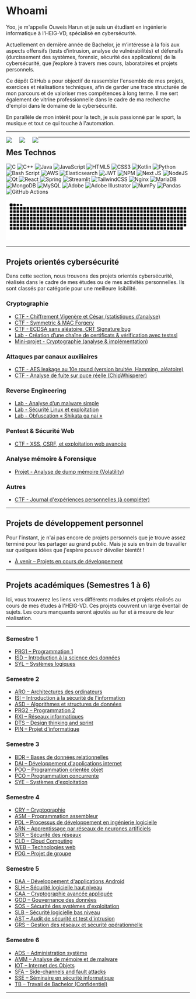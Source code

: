 
# Whoami

Yoo, je m'appelle Ouweis Harun et je suis un étudiant en ingénierie informatique à l'HEIG-VD, spécialisé en cybersécurité.

Actuellement en dernière année de Bachelor, je m’intéresse à la fois aux aspects offensifs (tests d’intrusion, analyse de vulnérabilités) et défensifs (durcissement des systèmes, forensic, sécurité des applications) de la cybersécurité, que j’explore à travers mes cours, laboratoires et projets personnels.

Ce dépôt GitHub a pour objectif de rassembler l'ensemble de mes projets, exercices et réalisations techniques, afin de garder une trace structurée de mon parcours et de valoriser mes compétences à long terme. Il me sert également de vitrine professionnelle dans le cadre de ma recherche d'emploi dans le domaine de la cybersécurité.

En parallèle de mon intérêt pour la tech, je suis passionné par le sport, la musique et tout ce qui touche à l'automation.

---

<p align="center">
  <span style="float:left; margin-right: 20px;">
    <picture>
      <source media="(prefers-color-scheme: dark)" srcset="https://novatorem-pv.vercel.app/api/spotify?background_color=0d1117&border_color=ffffff" />
      <source media="(prefers-color-scheme: light)" srcset="https://novatorem-pv.vercel.app/api/spotify?background_color=ffffff&border_color=000000" />
      <img src="https://novatorem-pv.vercel.app/api/spotify?background_color=ffffff&border_color=000000" height="160" />
    </picture>
  </span>

  <span style="float:left; margin-right: 20px;">
    <picture>
      <source media="(prefers-color-scheme: dark)" srcset="https://github-readme-stats.vercel.app/api?username=Tobi2o&theme=vue-dark&hide_border=false&include_all_commits=true&count_private=true&v=2" />
      <source media="(prefers-color-scheme: light)" srcset="https://github-readme-stats.vercel.app/api?username=Tobi2o&theme=vue&hide_border=false&include_all_commits=true&count_private=true&v=2" />
      <img src="https://github-readme-stats.vercel.app/api?username=Tobi2o&theme=vue&hide_border=false&include_all_commits=true&count_private=true&v=2" height="160" />
    </picture>
  </span>

  <span style="float:left;">
    <picture>
      <source media="(prefers-color-scheme: dark)" srcset="https://github-readme-stats.vercel.app/api/top-langs/?username=Tobi2o&theme=vue-dark&hide_border=false&include_all_commits=true&count_private=true&layout=compact&v=2" />
      <source media="(prefers-color-scheme: light)" srcset="https://github-readme-stats.vercel.app/api/top-langs/?username=Tobi2o&theme=vue&hide_border=false&include_all_commits=true&count_private=true&layout=compact&v=2" />
      <img src="https://github-readme-stats.vercel.app/api/top-langs/?username=Tobi2o&theme=vue&hide_border=false&include_all_commits=true&count_private=true&layout=compact&v=2" height="160" />
    </picture>
  </span>
</p>

---

## Mes Technos

![C](https://img.shields.io/badge/c-%2300599C.svg?style=for-the-badge&logo=c&logoColor=white) ![C++](https://img.shields.io/badge/c++-%2300599C.svg?style=for-the-badge&logo=c%2B%2B&logoColor=white) ![Java](https://img.shields.io/badge/java-%23ED8B00.svg?style=for-the-badge&logo=openjdk&logoColor=white) ![JavaScript](https://img.shields.io/badge/javascript-%23323330.svg?style=for-the-badge&logo=javascript&logoColor=%23F7DF1E) ![HTML5](https://img.shields.io/badge/html5-%23E34F26.svg?style=for-the-badge&logo=html5&logoColor=white) ![CSS3](https://img.shields.io/badge/css3-%231572B6.svg?style=for-the-badge&logo=css3&logoColor=white) ![Kotlin](https://img.shields.io/badge/kotlin-%237F52FF.svg?style=for-the-badge&logo=kotlin&logoColor=white) ![Python](https://img.shields.io/badge/python-3670A0?style=for-the-badge&logo=python&logoColor=ffdd54) ![Bash Script](https://img.shields.io/badge/bash_script-%23121011.svg?style=for-the-badge&logo=gnu-bash&logoColor=white) ![AWS](https://img.shields.io/badge/AWS-%23FF9900.svg?style=for-the-badge&logo=amazon-aws&logoColor=white) ![Elasticsearch](https://img.shields.io/badge/elasticsearch-%230377CC.svg?style=for-the-badge&logo=elasticsearch&logoColor=white) ![JWT](https://img.shields.io/badge/JWT-black?style=for-the-badge&logo=JSON%20web%20tokens) ![NPM](https://img.shields.io/badge/NPM-%23CB3837.svg?style=for-the-badge&logo=npm&logoColor=white) ![Next JS](https://img.shields.io/badge/Next-black?style=for-the-badge&logo=next.js&logoColor=white) ![NodeJS](https://img.shields.io/badge/node.js-6DA55F?style=for-the-badge&logo=node.js&logoColor=white) ![Qt](https://img.shields.io/badge/Qt-%23217346.svg?style=for-the-badge&logo=Qt&logoColor=white) ![React](https://img.shields.io/badge/react-%2320232a.svg?style=for-the-badge&logo=react&logoColor=%2361DAFB) ![Spring](https://img.shields.io/badge/spring-%236DB33F.svg?style=for-the-badge&logo=spring&logoColor=white) ![Streamlit](https://img.shields.io/badge/Streamlit-%23FE4B4B.svg?style=for-the-badge&logo=streamlit&logoColor=white) ![TailwindCSS](https://img.shields.io/badge/tailwindcss-%2338B2AC.svg?style=for-the-badge&logo=tailwind-css&logoColor=white) ![Nginx](https://img.shields.io/badge/nginx-%23009639.svg?style=for-the-badge&logo=nginx&logoColor=white) ![MariaDB](https://img.shields.io/badge/MariaDB-003545?style=for-the-badge&logo=mariadb&logoColor=white) ![MongoDB](https://img.shields.io/badge/MongoDB-%234ea94b.svg?style=for-the-badge&logo=mongodb&logoColor=white) ![MySQL](https://img.shields.io/badge/mysql-4479A1.svg?style=for-the-badge&logo=mysql&logoColor=white) ![Adobe](https://img.shields.io/badge/adobe-%23FF0000.svg?style=for-the-badge&logo=adobe&logoColor=white) ![Adobe Illustrator](https://img.shields.io/badge/adobe%20illustrator-%23FF9A00.svg?style=for-the-badge&logo=adobe%20illustrator&logoColor=white) ![NumPy](https://img.shields.io/badge/numpy-%23013243.svg?style=for-the-badge&logo=numpy&logoColor=white) ![Pandas](https://img.shields.io/badge/pandas-%23150458.svg?style=for-the-badge&logo=pandas&logoColor=white) ![GitHub Actions](https://img.shields.io/badge/github%20actions-%232671E5.svg?style=for-the-badge&logo=githubactions&logoColor=white)

<picture>
  <source media="(prefers-color-scheme: dark)" srcset="https://raw.githubusercontent.com/Tobi2o/Tobi2o/output/github-snake-dark.svg" />
  <source media="(prefers-color-scheme: light)" srcset="https://raw.githubusercontent.com/Tobi2o/Tobi2o/output/github-snake.svg" />
  <img alt="github-snake" src="https://raw.githubusercontent.com/Tobi2o/Tobi2o/output/github-snake.svg" />
</picture>

---

## Projets orientés cybersécurité

Dans cette section, nous trouvons des projets orientés cybersécurité, réalisés dans le cadre de mes études ou de mes activités personnelles. Ils sont classés par catégorie pour une meilleure lisibilité.

### Cryptographie

- [CTF - Chiffrement Vigenère et César (statistiques d’analyse)](#à-remplir)
- [CTF - Symmetric & MAC Forgery](#à-remplir)
- [CTF - ECDSA sans aléatoire, CRT Signature bug](#à-remplir)
- [Lab - Création d’une chaîne de certificats & vérification avec testssl](#à-remplir)
- [Mini-projet - Cryptographie (analyse & implémentation)](#à-remplir)

### Attaques par canaux auxiliaires

- [CTF - AES leakage au 10e round (version bruitée, Hamming, aléatoire)](#à-remplir)
- [CTF - Analyse de fuite sur puce réelle (ChipWhisperer)](#à-remplir)

### Reverse Engineering

- [Lab - Analyse d’un malware simple](#à-remplir)
- [Lab - Sécurité Linux et exploitation](#à-remplir)
- [Lab - Obfuscation « Shikata ga nai »](#à-remplir)

### Pentest & Sécurité Web

- [CTF - XSS, CSRF, et exploitation web avancée](#à-remplir)

### Analyse mémoire & Forensique

- [Projet - Analyse de dump mémoire (Volatility)](#à-remplir)

### Autres

- [CTF - Journal d'expériences personnelles (à compléter)](#à-remplir)

---

## Projets de développement personnel

Pour l'instant, je n'ai pas encore de projets personnels que je trouve assez terminé pour les partager au grand public. Mais je suis en train de travailler sur quelques idées que j'espère pouvoir dévoiler bientôt !

- [À venir – Projets en cours de développement](#à-remplir)

---

## Projets académiques (Semestres 1 à 6)

Ici, vous trouverez les liens vers différents modules et projets réalisés au cours de mes études à l'HEIG-VD. Ces projets couvrent un large éventail de sujets. Les cours manquants seront ajoutés au fur et à mesure de leur réalisation.

---

### Semestre 1

- [PRG1 – Programmation 1](https://github.com/Tobi2o/PRG1)
- [ISD – Introduction à la science des données](https://github.com/Tobi2o/ISD)
- [SYL – Systèmes logiques](https://github.com/Tobi2o/SYL)

### Semestre 2

- [ARO – Architectures des ordinateurs](https://github.com/Tobi2o/ARO)
- [ISI – Introduction à la sécurité de l'information](https://github.com/Tobi2o/ISI)
- [ASD – Algorithmes et structures de données](https://github.com/Tobi2o/ASD)
- [PRG2 – Programmation 2](https://github.com/Tobi2o/PRG2)
- [RXI – Réseaux informatiques](https://github.com/Tobi2o/RXI)
- [DTS – Design thinking and sprint](https://github.com/Tobi2o/DTS)
- [PIN – Projet d'informatique](https://github.com/Tobi2o/PIN)

### Semestre 3

- [BDR – Bases de données relationnelles](https://github.com/Tobi2o/BDR)
- [DAI – Développement d'applications internet](https://github.com/Tobi2o/DAI)
- [POO – Programmation orientée objet](https://github.com/Tobi2o/POO)
- [PCO – Programmation concurrente](https://github.com/Tobi2o/PCO)
- [SYE – Systèmes d'exploitation](https://github.com/Tobi2o/SYE)

### Semestre 4

- [CRY – Cryptographie](https://github.com/Tobi2o/CRY)
- [ASM – Programmation assembleur](https://github.com/Tobi2o/ASM)
- [PDL – Processus de développement en ingénierie logicielle](https://github.com/Tobi2o/PDL)
- [ARN – Apprentissage par réseaux de neurones artificiels](https://github.com/Tobi2o/ARN)
- [SRX – Sécurité des réseaux](https://github.com/Tobi2o/SRX)
- [CLD – Cloud Computing](https://github.com/Tobi2o/CLD)
- [WEB – Technologies web](https://github.com/Tobi2o/WEB)
- [PDG – Projet de groupe](https://github.com/Tobi2o/PDG)

### Semestre 5

- [DAA – Développement d'applications Android](https://github.com/Tobi2o/DAA)
- [SLH – Sécurité logicielle haut niveau](https://github.com/Tobi2o/SLH)
- [CAA – Cryptographie avancée appliquée](https://github.com/Tobi2o/CAA)
- [GOD – Gouvernance des données](https://github.com/Tobi2o/GOD)
- [SOS – Sécurité des systèmes d'exploitation](https://github.com/Tobi2o/SOS)
- [SLB – Sécurité logicielle bas niveau](https://github.com/Tobi2o/SLB)
- [AST – Audit de sécurité et test d'intrusion](https://github.com/Tobi2o/AST)
- [GRS – Gestion des réseaux et sécurité opérationnelle](https://github.com/Tobi2o/GRS)

### Semestre 6

- [ADS – Administration système](https://github.com/Tobi2o/ADS)
- [AMM – Analyse de mémoire et de malware](https://github.com/Tobi2o/AMM)
- [IOT – Internet des Objets](https://github.com/Tobi2o/IOT)
- [SFA – Side-channels and fault attacks](https://github.com/Tobi2o/SFA)
- [SSE – Séminaire en sécurité informatique](https://github.com/Tobi2o/SSE)
- [TB – Travail de Bachelor (Confidentiel)](https://github.com/Tobi2o/TB)

---
